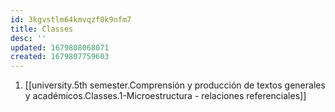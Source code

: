 ```yaml
---
id: 3kgvstlm64kmvqzf0k9nfm7
title: Classes
desc: ''
updated: 1679808068071
created: 1679807759603
---
```



1. [[university.5th semester.Comprensión y producción de textos generales y académicos.Classes.1-Microestructura - relaciones referenciales]]